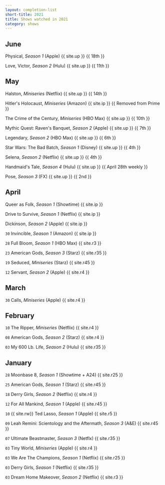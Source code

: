 ```yaml
---
layout: completion-list
short-title: 2021
title: Shows watched in 2021
category: shows
---
```

## June
Physical, _Season 1_ (Apple) {{ site.up }} {{ 18th }}

Love, Victor, _Season 2_ (Hulu) {{ site.up }} {{ 11th }}

## May
Halston, _Miniseries_ (Netflix) {{ site.up }} {{ 14th }}

Hitler's Holocaust, _Miniseries_ (Amazon) {{ site.ip }} {{ Removed from Prime }}

The Crime of the Century, _Miniseries_ (HBO Max) {{ site.up }} {{ 10th }}

Mythic Quest: Raven's Banquet, _Season 2_ (Apple) {{ site.up }} {{ 7th }}

Legendary, _Season 2_ (HBO Max) {{ site.up }} {{ 6th }}

Star Wars: The Bad Batch, _Season 1_ (Disney) {{ site.up }} {{ 4th }}

Selena, _Season 2_ (Netflix) {{ site.up }} {{ 4th }}

Handmaid's Tale, _Season 4_ (Hulu) {{ site.up }} {{ April 28th weekly }}

Pose, _Season 3_ (FX) {{ site.up }} {{ 2nd }}

## April
Queer as Folk, _Season 1_ (Showtime) {{ site.ip }}

Drive to Survive, _Season 1_ (Netflix) {{ site.ip }}

Dickinson, _Season 2_ (Apple) {{ site.ip }}

`30` Invincible, _Season 1_ (Amazon) {{ site.ip }}

`28` Full Bloom, _Season 1_ (HBO Max) {{ site.r3 }}

`23` American Gods, _Season 3_ (Starz) {{ site.r35 }}

`19` Seduced, _Miniseries_ (Starz) {{ site.r45 }}

`12` Servant, _Season 2_ (Apple) {{ site.r4 }}

## March
`30` Calls, _Miniseries_ (Apple) {{ site.r4 }}

## February
`10` The Ripper, _Miniseries_ (Netflix) {{ site.r4 }}

`08` American Gods, _Season 2_ (Starz) {{ site.r4 }}

`03` My 600 Lb. Life, _Season 2_ (Hulu) {{ site.r35 }}

## January
`28` Moonbase 8, _Season 1_ (Showtime + A24) {{ site.r25 }}

`25` American Gods, _Season 1_ (Starz) {{ site.r45 }}

`18` Derry Girls, _Season 2_ (Netflix) {{ site.r4 }}

`12` For All Mankind, _Season 1_ (Apple) {{ site.r45 }}

`10` {{ site.rw}} Ted Lasso, _Season 1_ (Apple) {{ site.r5 }}

`09` Leah Remini: Scientology and the Aftermath, _Season 3_ (A&E) {{ site.r45 }}

`07` Ultimate Beastmaster, _Season 3_ (Netflx) {{ site.r35 }}

`03` Tiny World, _Miniseries_ (Apple) {{ site.r4 }}

`03` We Are The Champions, _Season 1_ (Netflix) {{ site.r25 }}

`03` Derry Girls, _Season 1_ (Netflix) {{ site.r35 }}

`03` Dream Home Makeover, _Season 2_ (Netflix) {{ site.r3 }}
